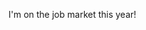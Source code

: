<div id="jobmarket">
    <p>I'm on the job market this year!</p>
    <!--<p><em>Statements: [Research][research] · [Teaching][teaching] · [Diversity][diversity]</em></p>-->
</div>

[research]: google.com
[teaching]: google.com
[diversity]: google.com
